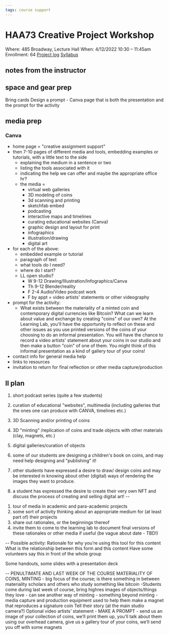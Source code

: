 ```yaml
---
tags: course support
---
```

# HAA73 Creative Project Workshop

Where: 485 Broadway, Lecture Hall
When: 4/12/2022 10:30 – 11:45am
Enrollment: 64
[Project log]()
[Syllabus]()

## notes from the instructor
## space and gear prep

Bring cards
Design a prompt - Canva page that is both the presentation and the prompt for the activity

## media prep

### Canva
* home page = "creative assignment support"
* then 7-10 pages of different media and tools, embedding examples or tutorials, with a little text to the side
    * explaining the medium in a sentence or two
    * listing the tools associated with it
    * indicating the help we can offer and maybe the appropriate office hr?
   * the media =
        * virtual web galleries
        * 3D modeling of coins
        * 3d scanning and printing
        * sketchfab embed
        * podcasting
        * interactive maps and timelines
        * curating educational websites (Canva)
        * graphic design and layout for print
        * infographics
        * illustration/drawing
        * digital art
* for each of the above:
    * embedded example or tutorial
    * paragraph of text
    * what tools do I need?
    * where do I start?
    * LL open studio?
        * W 9-12 Drawing/Illustration/Infographics/Canva
        * Th 9-12 Blender/reality
        * F 2-4 Audio/Video podcast work
        * F by appt = video artists' statements or other videography
* prompt for the activity:
    * What exists between the materiality of a minted coin and contemporary digital currencies like Bitcoin? What can we learn about value and exchange by creating "coins" of our own? At the Learning Lab, you'll have the opportunity to reflect on these and other issues as you use printed versions of the coins of your choosing to do an informal presentation. You will have the chance to record a video artists' statement about your coins in our studio and then make a button "coin" of one of them. You might think of this informal presentation as a kind of gallery tour of your coins!
* contact info for general media help
* links to resources
* invitation to return for final reflection or other media capture/production

## ll plan

1) short podcast series (quite a few students)

2) curation of educational "websites", multimedia (including galleries that the ones one can produce with CANVA, timelines etc.)

3) 3D Scanning and/or printing of coins 

4) 3D "minting" /replication of coins and trade objects with other materials (clay, magnets, etc.)

5) digital galleries/curation of objects

6) some of our students are designing a children's book on coins, and may need help designing and "publishing" it!

7) other students have expressed a desire to draw/ design coins and may be interested in knowing about other (digital) ways of rendering the images they want to produce.

8) a student has expressed the desire to create their very own NFT and discuss the process of creating and selling digital art! 
--

1. tour of media in academic and para-academic projects
2. some sort of activity thinking about an appropriate medium for (at least part of) their projects
3. share out rationales, or the beginnings thereof
4. invite them to come to the learning lab to document final versions of these rationales or other media if useful (be vague about date - TBD!)

--
Possible activity: 
Rationale for why you’re using this tool for this content
What is the relationship between this form and this content
Have some volunteers say this in front of the whole group

Some handouts, some slides with a presentation deck

--
PENULTIMATE AND LAST WEEK OF THE COURSE
MATERIALITY OF COINS, MINTING - big focus of the course; is there something in between materiality scholars and others who study something like bitcoin
-Students come during last week of course, bring highres images of objects/things they love - can see another way of minting - something beyond minting - media capture and production equipment used to help them make a magnet that reproduces a signature coin
Tell their story (at the main studio camera?)
Optional video artists’ statement - MAKE A PROMPT - send us an image of your collection of coins, we’ll print them up, you’ll talk about them using our overhead camera, give us a gallery tour of your coins, we’ll send you off with some magnets 